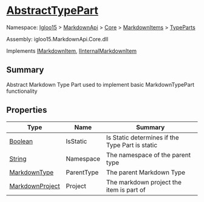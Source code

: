 # [AbstractTypePart](./AbstractTypePart.md)

Namespace: [Igloo15]() > [MarkdownApi]() > [Core](./../../README.md) > [MarkdownItems](./../README.md) > [TypeParts](./README.md)

Assembly: igloo15.MarkdownApi.Core.dll

Implements [IMarkdownItem](./../../Interfaces/IMarkdownItem.md), [IInternalMarkdownItem](./AbstractTypePart.md)

## Summary
Abstract Markdown Type Part used to implement basic MarkdownTypePart functionality

## Properties

| Type | Name | Summary | 
| --- | --- | --- | 
| [Boolean](https://docs.microsoft.com/en-us/dotnet/api/System.Boolean) | IsStatic | Is Static determines if the Type Part is static | 
| [String](https://docs.microsoft.com/en-us/dotnet/api/System.String) | Namespace | The namespace of the parent type | 
| [MarkdownType](./../MarkdownType.md) | ParentType | The parent Markdown Type | 
| [MarkdownProject](./../MarkdownProject.md) | Project | The markdown project the item is part of | 


